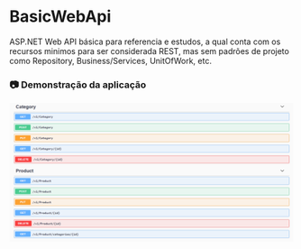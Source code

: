 # BasicWebApi
ASP.NET Web API básica para referencia e estudos, a qual conta com os recursos minimos para ser considerada REST, mas sem padrões de projeto como Repository, Business/Services, UnitOfWork, etc.

### 📷 Demonstração da aplicação
<img alt="Controllers" src="/readme_images/BasicWebApiControllers.png"/>
